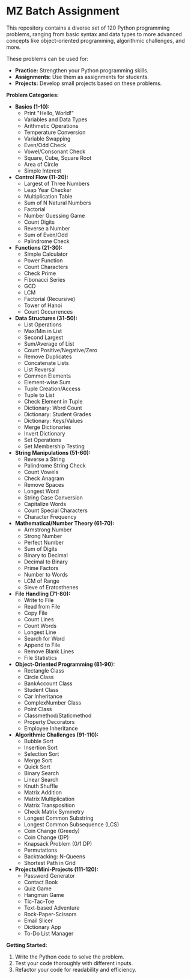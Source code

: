 # MZ Batch Assignment

This repository contains a diverse set of 120 Python programming problems, ranging from basic syntax and data types to more advanced concepts like object-oriented programming, algorithmic challenges, and more. 

These problems can be used for:

* **Practice:** Strengthen your Python programming skills.
* **Assignments:** Use them as assignments for students.
* **Projects:** Develop small projects based on these problems.

**Problem Categories:**

* **Basics (1-10):** 
    * Print "Hello, World!"
    * Variables and Data Types
    * Arithmetic Operations
    * Temperature Conversion
    * Variable Swapping
    * Even/Odd Check
    * Vowel/Consonant Check
    * Square, Cube, Square Root
    * Area of Circle
    * Simple Interest
* **Control Flow (11-20):**
    * Largest of Three Numbers
    * Leap Year Checker
    * Multiplication Table
    * Sum of N Natural Numbers
    * Factorial
    * Number Guessing Game
    * Count Digits
    * Reverse a Number
    * Sum of Even/Odd
    * Palindrome Check
* **Functions (21-30):**
    * Simple Calculator
    * Power Function
    * Count Characters
    * Check Prime
    * Fibonacci Series
    * GCD
    * LCM
    * Factorial (Recursive)
    * Tower of Hanoi
    * Count Occurrences
* **Data Structures (31-50):**
    * List Operations
    * Max/Min in List
    * Second Largest
    * Sum/Average of List
    * Count Positive/Negative/Zero
    * Remove Duplicates
    * Concatenate Lists
    * List Reversal
    * Common Elements
    * Element-wise Sum
    * Tuple Creation/Access
    * Tuple to List
    * Check Element in Tuple
    * Dictionary: Word Count
    * Dictionary: Student Grades
    * Dictionary: Keys/Values
    * Merge Dictionaries
    * Invert Dictionary
    * Set Operations
    * Set Membership Testing
* **String Manipulations (51-60):**
    * Reverse a String
    * Palindrome String Check
    * Count Vowels
    * Check Anagram
    * Remove Spaces
    * Longest Word
    * String Case Conversion
    * Capitalize Words
    * Count Special Characters
    * Character Frequency
* **Mathematical/Number Theory (61-70):**
    * Armstrong Number
    * Strong Number
    * Perfect Number
    * Sum of Digits
    * Binary to Decimal
    * Decimal to Binary
    * Prime Factors
    * Number to Words
    * LCM of Range
    * Sieve of Eratosthenes
* **File Handling (71-80):**
    * Write to File
    * Read from File
    * Copy File
    * Count Lines
    * Count Words
    * Longest Line
    * Search for Word
    * Append to File
    * Remove Blank Lines
    * File Statistics
* **Object-Oriented Programming (81-90):**
    * Rectangle Class
    * Circle Class
    * BankAccount Class
    * Student Class
    * Car Inheritance
    * ComplexNumber Class
    * Point Class
    * Classmethod/Staticmethod
    * Property Decorators
    * Employee Inheritance
* **Algorithmic Challenges (91-110):**
    * Bubble Sort
    * Insertion Sort
    * Selection Sort
    * Merge Sort
    * Quick Sort
    * Binary Search
    * Linear Search
    * Knuth Shuffle
    * Matrix Addition
    * Matrix Multiplication
    * Matrix Transposition
    * Check Matrix Symmetry
    * Longest Common Substring
    * Longest Common Subsequence (LCS)
    * Coin Change (Greedy)
    * Coin Change (DP)
    * Knapsack Problem (0/1 DP)
    * Permutations
    * Backtracking: N-Queens
    * Shortest Path in Grid
* **Projects/Mini-Projects (111-120):**
    * Password Generator
    * Contact Book
    * Quiz Game
    * Hangman Game
    * Tic-Tac-Toe
    * Text-based Adventure
    * Rock-Paper-Scissors
    * Email Slicer
    * Dictionary App
    * To-Do List Manager

**Getting Started:**

1. Write the Python code to solve the problem.
2. Test your code thoroughly with different inputs.
3. Refactor your code for readability and efficiency.
